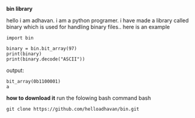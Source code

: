 **bin library**

hello i am adhavan. i am a python programer. i have made a library called binary which is used for handling binary files.. here is an example
```
import bin

binary = bin.bit_array(97)
print(binary)
print(binary.decode("ASCII"))
```
output:
```
bit_array(0b1100001)
a
```
**how to download it**
run the folowing bash command
bash
```
git clone https://github.com/helloadhavan/bin.git
```
